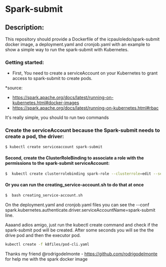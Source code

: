 # Spark-submit

## Description:
This repository should provide a Dockerfile of the icpauloledo/spark-submit docker image, 
a deployment.yaml and cronjob.yaml with an example to show a simple way to run the spark-submit with Kubernetes.

### Getting started:

- First, You need to create a serviceAccount on your Kubernetes to grant access to spark-submit to create pods.

*source: 
- https://spark.apache.org/docs/latest/running-on-kubernetes.html#docker-images
- https://spark.apache.org/docs/latest/running-on-kubernetes.html#rbac

It's really simple, you should to run two commands

### Create the serviceAccount because the Spark-submit needs to create a pod, the driver:
```sh
$ kubectl create serviceaccount spark-submit
```


#### Second, create the ClusterRoleBinding to associate a role with the permissions to the spark-submit serviceAccount:
```sh
$  kubectl create clusterrolebinding spark-role --clusterrole=edit --serviceaccount=default:spark-submit --namespace=default
```

#### Or you can run the creating_service-account.sh to do that at once
```sh
$  bash creating_service-account.sh
```


On the deployment.yaml and cronjob.yaml files you can see the --conf spark.kubernetes.authenticate.driver.serviceAccountName=spark-submit line.

Aaaand adios amigo, just run the kubectl create command and check if the spark-submit pod will be created. After some seconds you will se
the the drive pod and then the executor pod.

```sh
kubectl create -f k8files/pod-cli.yaml 
```

Thanks my friend @rodrigodelmonte - https://github.com/rodrigodelmonte
for help me with the spark docker image
